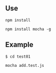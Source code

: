## Use

```
npm install

npm install mocha -g
```

## Example

```
$ cd test01

mocha add.test.js
```
